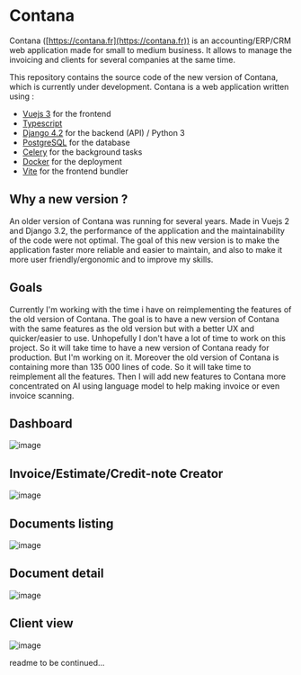 # Contana

Contana ([https://contana.fr](https://contana.fr)) is an accounting/ERP/CRM web application made for small to medium business. 
It allows to manage the invoicing and clients for several companies at the same time.

This repository contains the source code of the new version of Contana, which is currently under development.
Contana is a web application written using :

- [Vuejs 3](https://vuejs.org/) for the frontend
- [Typescript](https://www.typescriptlang.org/)
- [Django 4.2](https://www.djangoproject.com/) for the backend (API) / Python 3
- [PostgreSQL](https://www.postgresql.org/) for the database
- [Celery](https://docs.celeryproject.org/en/stable/) for the background tasks
- [Docker](https://www.docker.com/) for the deployment
- [Vite](https://vitejs.dev/) for the frontend bundler

## Why a new version ?

An older version of Contana was running for several years.
Made in Vuejs 2 and Django 3.2, the performance of the application and the maintainability of the code were not optimal.
The goal of this new version is to make the application faster more reliable and easier to maintain, and also to make it more user friendly/ergonomic and to improve my skills.

## Goals

Currently I'm working with the time i have on reimplementing the features of the old version of Contana. The goal is to have a new version of Contana with the same features as the old version but with a better UX and quicker/easier to use. Unhopefully I don't have a lot of time to work on this project. So it will take time to have a new version of Contana ready for production. But I'm working on it. Moreover the old version of Contana is containing more than 135 000 lines of code. So it will take time to reimplement all the features.
Then I will add new features to Contana more concentrated on AI using language model to help making invoice or even invoice scanning.

## Dashboard

![image](https://github.com/user-attachments/assets/9a442fcc-9a72-438d-b9c8-e177df5ef5de)


## Invoice/Estimate/Credit-note Creator
![image](https://github-production-user-asset-6210df.s3.amazonaws.com/64857347/258810844-7e048646-966a-41bf-b51d-649d266ddf1e.png)

## Documents listing

![image](https://github.com/user-attachments/assets/87e5d690-0bc3-475f-b459-6a3b7a2de7b7)


## Document detail

![image](https://github.com/user-attachments/assets/639a484a-6c6e-4110-8f6b-820634c14b9e)


## Client view
![image](https://github.com/user-attachments/assets/1719b48e-811c-4d40-a8b3-22d6eff5f36c)


readme to be continued...


